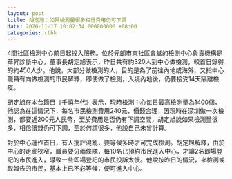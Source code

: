 ```yaml
---
layout: post
title: 胡定旭：如果檢測量很多相信費用仍可下調
date: 2020-11-17 10:02:34.000000000 +08:00
categories: rthk
---
```


4間社區檢測中心前日起投入服務。位於元朗市東社區會堂的檢測中心負責機構是華昇診斷中心，董事長胡定旭表示，昨日共有約320人到中心做檢測，較首日錄得的約450人少。他說，大部分做檢測的人，目的是為了前往內地或海外，又指中心職員有向做檢測的市民解釋，即使做了檢測，入境內地後，仍要接受14天隔離檢疫。

胡定旭在本台節目《千禧年代》表示，現時檢測中心每日最高檢測量為1400個，他認為在這情況下，每名市民檢測費用240元，價錢合理，因現時在深圳做一次檢測，都要近200元人民幣，至於費用是否仍有下調空間，胡定旭說如果檢測量很多，相信價錢仍可下調，至於何謂很多，他說自己未曾計算。

對於中心運作首日，有人批評混亂，要等候多時才可完成檢測。胡定旭解釋，由於中心的走廊狹窄，職員要分兩條隊，每10名已預約市民進入中心，才讓2名即場登記的市民進入，導致一些即場登記的市民投訴太慢。他說按昨日的情況，來檢測或取報告的市民，基本上已不必等候，便可進入中心。
